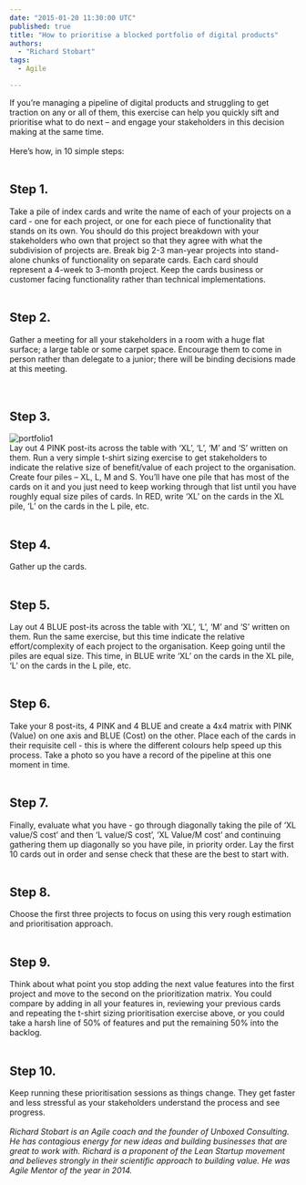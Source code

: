 ```yaml
---
date: "2015-01-20 11:30:00 UTC"
published: true
title: "How to prioritise a blocked portfolio of digital products"
authors:
  - "Richard Stobart"
tags:
  - Agile

---
```


If you’re managing a pipeline of digital products and struggling to get traction on any or all of them, this exercise can help you quickly sift and prioritise what to do next – and engage your stakeholders in this decision making at the same time.<br/>
<br/>
Here’s how, in 10 simple steps:<br/>
<br/>

<h2>Step 1.</h2>

Take a pile of index cards and write the name of each of your projects on a card - one for each project, or one for each piece of functionality that stands on its own.  You should do this project breakdown with your stakeholders who own that project so that they agree with what the subdivision of projects are. Break big 2-3 man-year projects into stand-alone chunks of functionality on separate cards.  Each card should represent a 4-week to 3-month project.  Keep the cards business or customer facing functionality rather than technical implementations.<br/>
<br/>

<h2>Step 2.</h2>

Gather a meeting for all your stakeholders in a room with a huge flat surface; a large table or some carpet space.  Encourage them to come in person rather than delegate to a junior; there will be binding decisions made at this meeting.<br/>
<br/>
<br/>

<h2>Step 3.</h2>

![portfolio1](http://i1291.photobucket.com/albums/b548/grammccram/ScreenShot2015-01-19at170806_zpsc8df8cab.png)<br/>
Lay out 4 PINK post-its across the table with ‘XL’, ‘L’, ‘M’ and ‘S’ written on them. Run a very simple t-shirt sizing exercise to get stakeholders to indicate the relative size of benefit/value of each project to the organisation. Create four piles – XL, L, M and S. You’ll have one pile that has most of the cards on it and you just need to keep working through that list until you have roughly equal size piles of cards. In RED, write ‘XL’ on the cards in the XL pile, ‘L’ on the cards in the L pile, etc.<br/>
<br/>

<h2>Step 4.</h2>

Gather up the cards.<br/>
<br/>

<h2>Step 5.</h2>

Lay out 4 BLUE post-its across the table with ‘XL’, ‘L’, ‘M’ and ‘S’ written on them. Run the same exercise, but this time indicate the relative effort/complexity of each project to the organisation. Keep going until the piles are equal size.  This time, in BLUE write ‘XL’ on the cards in the XL pile, ‘L’ on the cards in the L pile, etc.<br/>
<br/>

<h2>Step 6.</h2>

Take your 8 post-its, 4 PINK and 4 BLUE and create a 4x4 matrix with PINK (Value) on one axis and BLUE (Cost) on the other.  Place each of the cards in their requisite cell - this is where the different colours help speed up this process. Take a photo so you have a record of the pipeline at this one moment in time.<br/>
<br/>

<h2>Step 7.</h2>

Finally, evaluate what you have - go through diagonally taking the pile of ‘XL value/S cost’ and then ‘L value/S cost’, ‘XL Value/M cost’ and continuing gathering them up diagonally so you have pile, in priority order.  Lay the first 10 cards out in order and sense check that these are the best to start with.<br/>
<br/>

<h2>Step 8.</h2>

Choose the first three projects to focus on using this very rough estimation and prioritisation approach.<br/>
<br/>

<h2>Step 9.</h2>

Think about what point you stop adding the next value features into the first project and move to the second on the prioritization matrix. You could compare by adding in all your features in, reviewing your previous cards and repeating the t-shirt sizing prioritisation exercise above, or you could take a harsh line of 50% of features and put the remaining 50% into the backlog.<br/>
<br/>

<h2>Step 10.</h2>

Keep running these prioritisation sessions as things change.  They get faster and less stressful as your stakeholders understand the process and see progress.<br/>
<br/>
<i>Richard Stobart is an Agile coach and the founder of Unboxed Consulting. He has contagious energy for new ideas and building businesses that are great to work with. Richard is a proponent of the Lean Startup movement and believes strongly in their scientific approach to building value. He was Agile Mentor of the year in 2014.</i>
